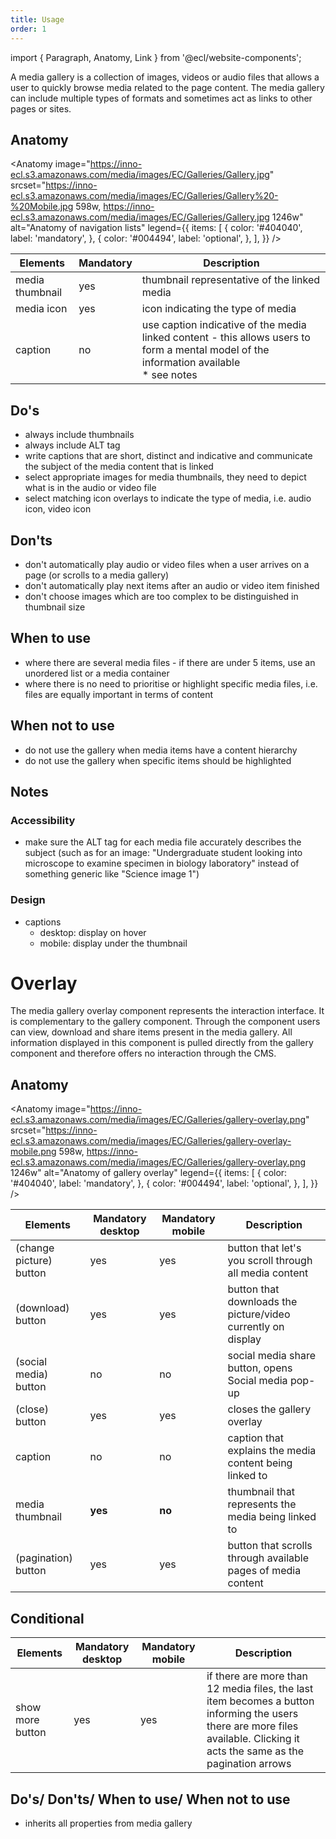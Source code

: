 ```yaml
---
title: Usage
order: 1
---
```


import { Paragraph, Anatomy, Link } from '@ecl/website-components';

<Paragraph size="lead">
  A media gallery is a collection of images, videos or audio files that allows a
  user to quickly browse media related to the page content. The media gallery
  can include multiple types of formats and sometimes act as links to other
  pages or sites.
</Paragraph>

## Anatomy

<Anatomy
image="https://inno-ecl.s3.amazonaws.com/media/images/EC/Galleries/Gallery.jpg"
srcset="https://inno-ecl.s3.amazonaws.com/media/images/EC/Galleries/Gallery%20-%20Mobile.jpg 598w, https://inno-ecl.s3.amazonaws.com/media/images/EC/Galleries/Gallery.jpg 1246w"
alt="Anatomy of navigation lists"
legend={{
    items: [
      {
        color: '#404040',
        label: 'mandatory',
      },
      {
        color: '#004494',
        label: 'optional',
      },
    ],
  }}
/>

| Elements        | Mandatory | Description                                                                                                                                  |
| --------------- | --------- | -------------------------------------------------------------------------------------------------------------------------------------------- |
| media thumbnail | yes       | thumbnail representative of the linked media                                                                                                 |
| media icon      | yes       | icon indicating the type of media                                                                                                            |
| caption         | no        | use caption indicative of the media linked content - this allows users to form a mental model of the information available<br />\* see notes |

## Do's

- always include thumbnails
- always include ALT tag
- write captions that are short, distinct and indicative and communicate the subject of the media content that is linked
- select appropriate images for media thumbnails, they need to depict what is in the audio or video file
- select matching icon overlays to indicate the type of media, i.e. audio icon, video icon

## Don'ts

- don't automatically play audio or video files when a user arrives on a page (or scrolls to a media gallery)
- don't automatically play next items after an audio or video item finished
- don't choose images which are too complex to be distinguished in thumbnail size

## When to use

- where there are several media files - if there are under 5 items, use an <Link to="/ec/components/list/usage/">unordered list</Link> or a <Link to="/ec/components/media/media-container/usage/">media container</Link>
- where there is no need to prioritise or highlight specific media files, i.e. files are equally important in terms of content

## When not to use

- do not use the gallery when media items have a content hierarchy
- do not use the gallery when specific items should be highlighted

## Notes

### Accessibility

- make sure the ALT tag for each media file accurately describes the subject (such as for an image: "Undergraduate student looking into microscope to examine specimen in biology laboratory" instead of something generic like "Science image 1")

### Design

- captions
  - desktop: display on hover
  - mobile: display under the thumbnail

# Overlay

<Paragraph size="lead">
  The media gallery overlay component represents the interaction interface. It
  is complementary to the gallery component. Through the component users can
  view, download and share items present in the media gallery. All information
  displayed in this component is pulled directly from the gallery component and
  therefore offers no interaction through the CMS.
</Paragraph>

## Anatomy

<Anatomy
image="https://inno-ecl.s3.amazonaws.com/media/images/EC/Galleries/gallery-overlay.png"
srcset="https://inno-ecl.s3.amazonaws.com/media/images/EC/Galleries/gallery-overlay-mobile.png 598w, https://inno-ecl.s3.amazonaws.com/media/images/EC/Galleries/gallery-overlay.png 1246w"
alt="Anatomy of gallery overlay"
legend={{
    items: [
      {
        color: '#404040',
        label: 'mandatory',
      },
      {
        color: '#004494',
        label: 'optional',
      },
    ],
  }}
/>

| Elements                | Mandatory desktop | Mandatory mobile | Description                                                                                                     |
| ----------------------- | ----------------- | ---------------- | --------------------------------------------------------------------------------------------------------------- |
| (change picture) button | yes               | yes              | button that let's you scroll through all media content                                                          |
| (download) button       | yes               | yes              | button that downloads the picture/video currently on display                                                    |
| (social media) button   | no                | no               | social media share button, opens <Link to="/ec/components/social-media-share/usage/">Social media</Link> pop-up |
| (close) button          | yes               | yes              | closes the gallery overlay                                                                                      |
| caption                 | no                | no               | caption that explains the media content being linked to                                                         |
| media thumbnail         | **yes**           | **no**           | thumbnail that represents the media being linked to                                                             |
| (pagination) button     | yes               | yes              | button that scrolls through available pages of media content                                                    |

## Conditional

| Elements         | Mandatory desktop | Mandatory mobile | Description                                                                                                                                                                  |
| ---------------- | ----------------- | ---------------- | ---------------------------------------------------------------------------------------------------------------------------------------------------------------------------- |
| show more button | yes               | yes              | if there are more than 12 media files, the last item becomes a button informing the users there are more files available. Clicking it acts the same as the pagination arrows |

## Do's/ Don'ts/ When to use/ When not to use

- inherits all properties from <Link to="/ec/components/media/gallery/">media gallery</Link>
